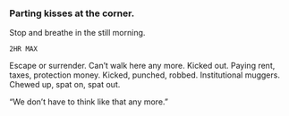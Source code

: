 ### Parting kisses at the corner.

Stop and breathe in the still morning.

`2HR MAX`

Escape or surrender. Can’t walk here any more. Kicked out. Paying rent, taxes, protection money. Kicked, punched, robbed. Institutional muggers.  Chewed up, spat on, spat out. 

“We don’t have to think like that any more.”